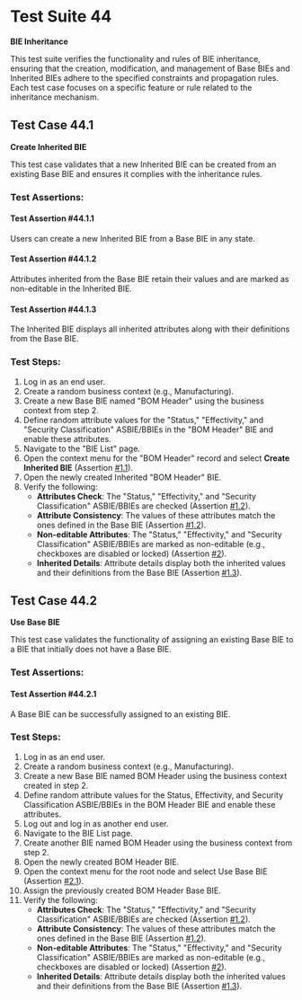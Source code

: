 # Test Suite 44

**BIE Inheritance**

This test suite verifies the functionality and rules of BIE inheritance, ensuring that the creation, modification, and management of Base BIEs and Inherited BIEs adhere to the specified constraints and propagation rules. Each test case focuses on a specific feature or rule related to the inheritance mechanism.

## Test Case 44.1

**Create Inherited BIE**

This test case validates that a new Inherited BIE can be created from an existing Base BIE and ensures it complies with the inheritance rules.

### Test Assertions:

#### Test Assertion #44.1.1
Users can create a new Inherited BIE from a Base BIE in any state.

#### Test Assertion #44.1.2
Attributes inherited from the Base BIE retain their values and are marked as non-editable in the Inherited BIE.

#### Test Assertion #44.1.3
The Inherited BIE displays all inherited attributes along with their definitions from the Base BIE.

### Test Steps:

1. Log in as an end user.
2. Create a random business context (e.g., Manufacturing).
3. Create a new Base BIE named "BOM Header" using the business context from step 2.
4. Define random attribute values for the "Status," "Effectivity," and "Security Classification" ASBIE/BBIEs in the "BOM Header" BIE and enable these attributes.
5. Navigate to the "BIE List" page.
6. Open the context menu for the "BOM Header" record and select **Create Inherited BIE** (Assertion [#1.1](#test-assertion-4411)).
7. Open the newly created Inherited "BOM Header" BIE.
8. Verify the following:
    - **Attributes Check**: The "Status," "Effectivity," and "Security Classification" ASBIE/BBIEs are checked (Assertion [#1.2](#test-assertion-4412)).
    - **Attribute Consistency**: The values of these attributes match the ones defined in the Base BIE (Assertion [#1.2](#test-assertion-4412)).
    - **Non-editable Attributes**: The "Status," "Effectivity," and "Security Classification" ASBIE/BBIEs are marked as non-editable (e.g., checkboxes are disabled or locked) (Assertion [#2](#test-assertion-4412)).
    - **Inherited Details**: Attribute details display both the inherited values and their definitions from the Base BIE (Assertion [#1.3](#test-assertion-4413)).

## Test Case 44.2

**Use Base BIE**

This test case validates the functionality of assigning an existing Base BIE to a BIE that initially does not have a Base BIE.

### Test Assertions:

#### Test Assertion #44.2.1
A Base BIE can be successfully assigned to an existing BIE.

### Test Steps:

1. Log in as an end user.
2. Create a random business context (e.g., Manufacturing).
3. Create a new Base BIE named BOM Header using the business context created in step 2.
4. Define random attribute values for the Status, Effectivity, and Security Classification ASBIE/BBIEs in the BOM Header BIE and enable these attributes.
5. Log out and log in as another end user.
6. Navigate to the BIE List page.
7. Create another BIE named BOM Header using the business context from step 2.
8. Open the newly created BOM Header BIE.
9. Open the context menu for the root node and select Use Base BIE (Assertion [#2.1](#test-assertion-4421)).
10. Assign the previously created BOM Header Base BIE.
11. Verify the following:
    - **Attributes Check**: The "Status," "Effectivity," and "Security Classification" ASBIE/BBIEs are checked (Assertion [#1.2](#test-assertion-4412)).
    - **Attribute Consistency**: The values of these attributes match the ones defined in the Base BIE (Assertion [#1.2](#test-assertion-4412)).
    - **Non-editable Attributes**: The "Status," "Effectivity," and "Security Classification" ASBIE/BBIEs are marked as non-editable (e.g., checkboxes are disabled or locked) (Assertion [#2](#test-assertion-4412)).
    - **Inherited Details**: Attribute details display both the inherited values and their definitions from the Base BIE (Assertion [#1.3](#test-assertion-4413)).